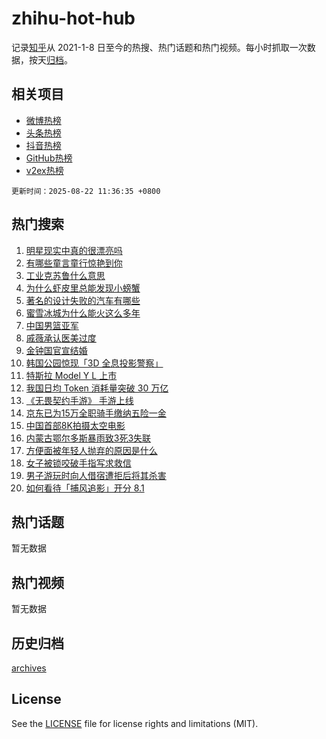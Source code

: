 # zhihu-hot-hub

记录[知乎](https://www.zhihu.com/)从 2021-1-8 日至今的热搜、热门话题和热门视频。每小时抓取一次数据，按天[归档](archives)。

## 相关项目

- [微博热榜](https://github.com/lonnyzhang423/weibo-hot-hub)
- [头条热榜](https://github.com/lonnyzhang423/toutiao-hot-hub)
- [抖音热榜](https://github.com/lonnyzhang423/douyin-hot-hub)
- [GitHub热榜](https://github.com/lonnyzhang423/github-hot-hub)
- [v2ex热榜](https://github.com/lonnyzhang423/v2ex-hot-hub)


`更新时间：2025-08-22 11:36:35 +0800`

## 热门搜索

1. [明星现实中真的很漂亮吗](https://www.zhihu.com/search?q=%E6%98%8E%E6%98%9F%E7%8E%B0%E5%AE%9E%E4%B8%AD%E7%9C%9F%E7%9A%84%E5%BE%88%E6%BC%82%E4%BA%AE%E5%90%97)
1. [有哪些童言童行惊艳到你](https://www.zhihu.com/search?q=%E6%9C%89%E5%93%AA%E4%BA%9B%E7%AB%A5%E8%A8%80%E7%AB%A5%E8%A1%8C%E6%83%8A%E8%89%B3%E5%88%B0%E4%BD%A0)
1. [工业克苏鲁什么意思](https://www.zhihu.com/search?q=%E5%B7%A5%E4%B8%9A%E5%85%8B%E8%8B%8F%E9%B2%81%E4%BB%80%E4%B9%88%E6%84%8F%E6%80%9D)
1. [为什么虾皮里总能发现小螃蟹](https://www.zhihu.com/search?q=%E4%B8%BA%E4%BB%80%E4%B9%88%E8%99%BE%E7%9A%AE%E9%87%8C%E6%80%BB%E8%83%BD%E5%8F%91%E7%8E%B0%E5%B0%8F%E8%9E%83%E8%9F%B9)
1. [著名的设计失败的汽车有哪些](https://www.zhihu.com/search?q=%E8%91%97%E5%90%8D%E7%9A%84%E8%AE%BE%E8%AE%A1%E5%A4%B1%E8%B4%A5%E7%9A%84%E6%B1%BD%E8%BD%A6%E6%9C%89%E5%93%AA%E4%BA%9B)
1. [蜜雪冰城为什么能火这么多年](https://www.zhihu.com/search?q=%E8%9C%9C%E9%9B%AA%E5%86%B0%E5%9F%8E%E4%B8%BA%E4%BB%80%E4%B9%88%E8%83%BD%E7%81%AB%E8%BF%99%E4%B9%88%E5%A4%9A%E5%B9%B4)
1. [中国男篮亚军](https://www.zhihu.com/search?q=%E4%B8%AD%E5%9B%BD%E7%94%B7%E7%AF%AE%E4%BA%9A%E5%86%9B)
1. [戚薇承认医美过度](https://www.zhihu.com/search?q=%E6%88%9A%E8%96%87%E6%89%BF%E8%AE%A4%E5%8C%BB%E7%BE%8E%E8%BF%87%E5%BA%A6)
1. [金钟国官宣结婚](https://www.zhihu.com/search?q=%E9%87%91%E9%92%9F%E5%9B%BD%E5%AE%98%E5%AE%A3%E7%BB%93%E5%A9%9A)
1. [韩国公园惊现「3D 全息投影警察」](https://www.zhihu.com/search?q=%E9%9F%A9%E5%9B%BD%E5%85%AC%E5%9B%AD%E6%83%8A%E7%8E%B0%E3%80%8C3D%20%E5%85%A8%E6%81%AF%E6%8A%95%E5%BD%B1%E8%AD%A6%E5%AF%9F%E3%80%8D)
1. [特斯拉 Model Y L 上市](https://www.zhihu.com/search?q=%E7%89%B9%E6%96%AF%E6%8B%89%20Model%20Y%20L%20%E4%B8%8A%E5%B8%82)
1. [我国日均 Token 消耗量突破 30 万亿](https://www.zhihu.com/search?q=%E6%88%91%E5%9B%BD%E6%97%A5%E5%9D%87%20Token%20%E6%B6%88%E8%80%97%E9%87%8F%E7%AA%81%E7%A0%B4%2030%20%E4%B8%87%E4%BA%BF)
1. [《无畏契约手游》 手游上线](https://www.zhihu.com/search?q=%E3%80%8A%E6%97%A0%E7%95%8F%E5%A5%91%E7%BA%A6%E6%89%8B%E6%B8%B8%E3%80%8B%20%E6%89%8B%E6%B8%B8%E4%B8%8A%E7%BA%BF)
1. [京东已为15万全职骑手缴纳五险一金](https://www.zhihu.com/search?q=%E4%BA%AC%E4%B8%9C%E5%B7%B2%E4%B8%BA15%E4%B8%87%E5%85%A8%E8%81%8C%E9%AA%91%E6%89%8B%E7%BC%B4%E7%BA%B3%E4%BA%94%E9%99%A9%E4%B8%80%E9%87%91)
1. [中国首部8K拍摄太空电影](https://www.zhihu.com/search?q=%E4%B8%AD%E5%9B%BD%E9%A6%96%E9%83%A88K%E6%8B%8D%E6%91%84%E5%A4%AA%E7%A9%BA%E7%94%B5%E5%BD%B1)
1. [内蒙古鄂尔多斯暴雨致3死3失联](https://www.zhihu.com/search?q=%E5%86%85%E8%92%99%E5%8F%A4%E9%84%82%E5%B0%94%E5%A4%9A%E6%96%AF%E6%9A%B4%E9%9B%A8%E8%87%B43%E6%AD%BB3%E5%A4%B1%E8%81%94)
1. [方便面被年轻人抛弃的原因是什么](https://www.zhihu.com/search?q=%E6%96%B9%E4%BE%BF%E9%9D%A2%E8%A2%AB%E5%B9%B4%E8%BD%BB%E4%BA%BA%E6%8A%9B%E5%BC%83%E7%9A%84%E5%8E%9F%E5%9B%A0%E6%98%AF%E4%BB%80%E4%B9%88)
1. [女子被锁咬破手指写求救信](https://www.zhihu.com/search?q=%E5%A5%B3%E5%AD%90%E8%A2%AB%E9%94%81%E5%92%AC%E7%A0%B4%E6%89%8B%E6%8C%87%E5%86%99%E6%B1%82%E6%95%91%E4%BF%A1)
1. [男子游玩时向人借宿遭拒后将其杀害](https://www.zhihu.com/search?q=%E7%94%B7%E5%AD%90%E6%B8%B8%E7%8E%A9%E6%97%B6%E5%90%91%E4%BA%BA%E5%80%9F%E5%AE%BF%E9%81%AD%E6%8B%92%E5%90%8E%E5%B0%86%E5%85%B6%E6%9D%80%E5%AE%B3)
1. [如何看待「捕风追影」开分 8.1](https://www.zhihu.com/search?q=%E5%A6%82%E4%BD%95%E7%9C%8B%E5%BE%85%E3%80%8C%E6%8D%95%E9%A3%8E%E8%BF%BD%E5%BD%B1%E3%80%8D%E5%BC%80%E5%88%86%208.1)

## 热门话题

暂无数据

## 热门视频

暂无数据

## 历史归档

[archives](archives)

## License

See the [LICENSE](LICENSE) file for license rights and limitations (MIT).

